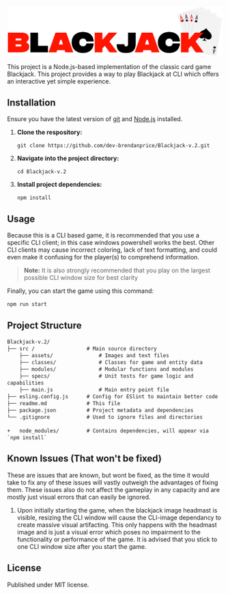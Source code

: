 ![Readme.md Blackjack Header Image](/src/assets/github_headmast.png)

This project is a Node.js-based implementation of the classic card game Blackjack.  This project provides a way to play Blackjack at CLI which offers an interactive yet simple experience.


## Installation
Ensure you have the latest version of [git](https://git-scm.com/downloads) and [Node.js](https://nodejs.org/en/download) installed.

1. **Clone the respository:**
    ```shell
    git clone https://github.com/dev-brendanprice/Blackjack-v.2.git
    ```

2. **Navigate into the project directory:**
    ```shell
    cd Blackjack-v.2
    ```

3. **Install project dependencies:**
    ```shell
    npm install
    ```


## Usage
Because this is a CLI based game, it is recommended that you use a specific CLI client; in this case windows powershell works the best. Other CLI clients may cause incorrect coloring, lack of text formatting, and could even make it confusing for the player(s) to comprehend information.

> **Note:** It is also strongly recommended that you play on the largest possible CLI window size for best clarity

Finally, you can start the game using this command:

```shell
npm run start
```


## Project Structure
```
Blackjack-v.2/
├── src /                 # Main source directory
    ├── assets/               # Images and text files
    ├── classes/              # Classes for game and entity data
    ├── modules/              # Modular functions and modules
    ├── specs/                # Unit tests for game logic and capabilities
    ├── main.js               # Main entry point file
├── esling.config.js      # Config for ESlint to maintain better code
├── readme.md             # This file
├── package.json          # Project metadata and dependencies
└── .gitignore            # Used to ignore files and directories

+   node_modules/         # Contains dependencies, will appear via `npm install`
```


## Known Issues (That won't be fixed)
These are issues that are known, but wont be fixed, as the time it would take to fix any of these issues will vastly outweigh the advantages of fixing them.  These issues also do not affect the gameplay in any capacity and are mostly just visual errors that can easily be ignored.

1. Upon initially starting the game, when the blackjack image headmast is visible, resizing the CLI window will cause the CLI-image dependancy to create massive visual artifacting. This only happens with the headmast image and is just a visual error which poses no impairment to the functionality or performance of the game.  It is advised that you stick to one CLI window size after you start the game.


## License
Published under MIT license.